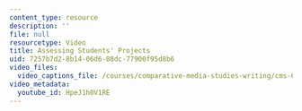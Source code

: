 ```yaml
---
content_type: resource
description: ''
file: null
resourcetype: Video
title: Assessing Students' Projects
uid: 7257b7d2-8b14-06d6-88dc-77900f95d8b6
video_files:
  video_captions_file: /courses/comparative-media-studies-writing/cms-611j-creating-video-games-fall-2014/instructor-insights/video-playlist/assessing-students-projects/HpeJ1h0V1RE.vtt
video_metadata:
  youtube_id: HpeJ1h0V1RE
---
```

